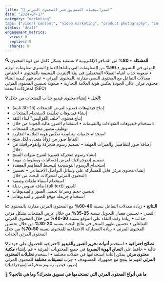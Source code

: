 ```yaml
---
title: "🎥 استراتيجيات التسويق عبر المحتوى المرئي"
date: "2024-04-17"
category: "marketing"
tags: ["visual content", "video marketing", "product photography", "infographics", "social media"]
status: "draft"
engagement_metrics:
  views: 0
  replies: 0
  shares: 0
---
```


**🔍 المشكلة**
• **80%** من المتاجر الإلكترونية لا تستفيد بشكل كامل من قوة المحتوى المرئي في التسويق
• **90%** من المعلومات التي يتلقاها الدماغ البشري معلومات مرئية
• صعوبة جذب انتباه العملاء المحتملين في بيئة الإنترنت المشبعة بالمحتوى
• انخفاض معدلات التفاعل مع المحتوى النصي مقارنة بالمحتوى المرئي
• عدم فهم كيفية إنشاء محتوى مرئي عالي الجودة يعكس هوية العلامة التجارية
• صعوبة تحسين المحتوى المرئي لمحركات البحث (SEO)

**💡 الحل**
• إنشاء محتوى فيديو جذاب للمنتجات من خلال:
  - إنتاج فيديوهات قصيرة لعرض المنتجات (15-30 ثانية)
  - إنشاء فيديوهات تعليمية لاستخدام المنتجات
  - إنتاج محتوى "خلف الكواليس" لبناء الثقة
  - استخدام فيديوهات الشهادات والتقييمات
• استخدام الصور عالية الجودة من خلال:
  - توظيف مصور محترف للمنتجات
  - استخدام خلفيات متناسقة تعكس هوية العلامة التجارية
  - التقاط صور من زوايا متعددة لكل منتج
  - إضافة صور للتفاصيل والميزات المهمة
• تصميم رسوم متحركة وإنفوجرافيك من خلال:
  - إنشاء رسوم متحركة قصيرة لشرح ميزات المنتج
  - تصميم إنفوجرافيك لعرض إحصائيات ومعلومات مهمة
  - استخدام الرسوم التوضيحية لتبسيط المفاهيم المعقدة
  - إنشاء محتوى مرئي قابل للمشاركة على وسائل التواصل الاجتماعي
• تحسين المحتوى المرئي لمحركات البحث من خلال:
  - استخدام أسماء ملفات وصفية
  - إضافة نصوص بديلة (alt text) للصور
  - تحسين حجم وسرعة تحميل الصور والفيديوهات
  - استخدام خريطة موقع للصور والفيديوهات

**📈 النتائج**
• زيادة معدلات التفاعل بنسبة **40-60%** مع المحتوى المرئي مقارنة بالمحتوى النصي
• تحسين معدل التحويل بنسبة **25-35%** من خلال عرض المنتجات بشكل مرئي جذاب
• زيادة وقت البقاء على الموقع بنسبة **30-40%** من خلال المحتوى المرئي التفاعلي
• تحسين ظهور المتجر في نتائج البحث بنسبة **20-30%** من خلال تحسين المحتوى المرئي
• زيادة المشاركة الاجتماعية للمحتوى بنسبة **50-70%** من خلال المحتوى المرئي الجذاب

**💡 نصائح احترافية**
• استخدم **أدوات تحرير الصور والفيديو** الاحترافية للحصول على جودة عالية
• حافظ على **اتساق الهوية البصرية** في جميع المحتويات المرئية
• قم بإنشاء **مكتبة محتوى مرئي** يمكن إعادة استخدامها في حملات مختلفة
• استخدم **تحليلات المحتوى المرئي** لفهم ما ينجح مع جمهورك المستهدف
• جرب **تنسيقات مختلفة** للمحتوى المرئي (صور، فيديو، رسوم متحركة، إنفوجرافيك)

**💭 ما هي أنواع المحتوى المرئي التي تستخدمها في تسويق متجرك؟ وما هي نتائجها؟**
